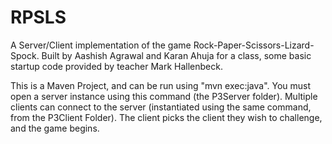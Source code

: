 # RPSLS
A Server/Client implementation of the game Rock-Paper-Scissors-Lizard-Spock.
Built by Aashish Agrawal and Karan Ahuja for a class, some basic startup code provided by teacher Mark Hallenbeck.

This is a Maven Project, and can be run using "mvn exec:java".
You must open a server instance using this command (the P3Server folder).
Multiple clients can connect to the server (instantiated using the same command, from the P3Client Folder).
The client picks the client they wish to challenge, and the game begins.

